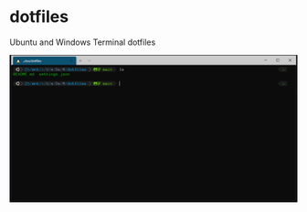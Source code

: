 # dotfiles
Ubuntu and Windows Terminal dotfiles

![Alt text](https://github.com/martbrn/dotfiles/blob/main/Example.PNG "Example Windows Terminal Final Theme")
